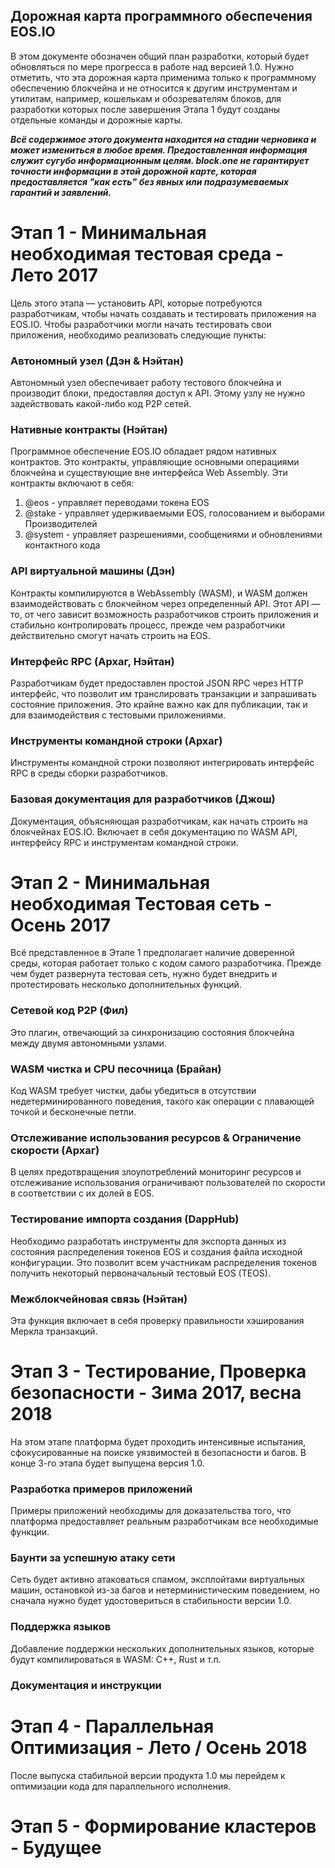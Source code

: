 ## Дорожная карта программного обеспечения EOS.IO

В этом документе обозначен общий план разработки, который будет обновляться по мере прогресса в работе над версией 1.0. Нужно отметить, что эта дорожная карта применима только к программному обеспечению блокчейна и не относится к другим инструментам и утилитам, например, кошелькам и обозревателям блоков, для разработки которых после завершения Этапа 1 будут созданы отдельные команды и дорожные карты.

***Всё содержимое этого документа находится на стадии черновика и может измениться в любое время. Предоставленная информация служит сугубо информационным целям. block.one не гарантирует точности информации в этой дорожной карте, которая предоставляется "как есть" без явных или подразумеваемых гарантий и заявлений.***

# Этап 1 - Минимальная необходимая тестовая среда - Лето 2017

Цель этого этапа — установить API, которые потребуются разработчикам, чтобы начать создавать и тестировать приложения на EOS.IO. Чтобы разработчики могли начать тестировать свои приложения, необходимо реализовать следующие пункты:

### Автономный узел (Дэн & Нэйтан)

Автономный узел обеспечивает работу тестового блокчейна и производит блоки, предоставляя доступ к API. Этому узлу не нужно задействовать какой-либо код P2P сетей.

### Нативные контракты (Нэйтан)

Программное обеспечение EOS.IO обладает рядом нативных контрактов. Это контракты, управляющие основными операциями блокчейна и существующие вне интерфейса Web Assembly. Эти контракты включают в себя:

  1. @eos - управляет переводами токена EOS
  2. @stake - управляет удерживаемыми EOS, голосованием и выборами Производителей
  3. @system - управляет разрешениями, сообщениями и обновлениями контактного кода

### API виртуальной машины (Дэн)

Контракты компилируются в WebAssembly (WASM), и WASM должен взаимодействовать с блокчейном через определенный API. Этот API — то, от чего зависит возможность разработчиков строить приложения и стабильно контролировать процесс, прежде чем разработчики действительно смогут начать строить на EOS.

### Интерфейс RPC (Архаг, Нэйтан)

Разработчикам будет предоставлен простой JSON RPC через HTTP интерфейс, что позволит им транслировать транзакции и запрашивать состояние приложения. Это крайне важно как для публикации, так и для взаимодействия с тестовыми приложениями.

### Инструменты командной строки (Архаг)

Инструменты командной строки позволяют интегрировать интерфейс RPC в среды сборки разработчиков.

### Базовая документация для разработчиков (Джош)

Документация, объясняющая разработчикам, как начать строить на блокчейнах EOS.IO. Включает в себя документацию по WASM API, интерфейсу RPC и инструментам командной строки.

# Этап 2 - Минимальная необходимая Тестовая сеть - Осень 2017

Всё представленное в Этапе 1 предполагает наличие доверенной среды, которая работает только с кодом самого разработчика. Прежде чем будет развернута тестовая сеть, нужно будет внедрить и протестировать несколько дополнительных функций.

### Сетевой код P2P (Фил)

Это плагин, отвечающий за синхронизацию состояния блокчейна между двумя автономными узлами.

### WASM чистка и CPU песочница (Брайан)

Код WASM требует чистки, дабы убедиться в отсутствии недетерминированного поведения, такого как операции с плавающей точкой и бесконечные петли.

### Отслеживание использования ресурсов & Ограничение скорости (Архаг)

В целях предотвращения злоупотреблений мониторинг ресурсов и отслеживание использования ограничивают пользователей по скорости в соответствии с их долей в EOS.

### Тестирование импорта создания (DappHub)

Необходимо разработать инструменты для экспорта данных из состояния распределения токенов EOS и создания файла исходной конфигурации. Это позволит всем участникам распределения токенов получить некоторый первоначальный тестовый EOS (TEOS).

### Межблокчейновая связь (Нэйтан)

Эта функция включает в себя проверку правильности хэширования Меркла транзакций.

# Этап 3 - Тестирование, Проверка безопасности - Зима 2017, весна 2018

На этом этапе платформа будет проходить интенсивные испытания, сфокусированные на поиске уязвимостей в безопасности и багов. В конце 3-го этапа будет выпущена версия 1.0.

### Разработка примеров приложений

Примеры приложений необходимы для доказательства того, что платформа предоставляет реальным разработчикам все необходимые функции.

### Баунти за успешную атаку сети

Сеть будет активно атаковаться спамом, эксплойтами виртуальных машин, остановкой из-за багов и нетерминистическим поведением, но сначала нужно будет удостовериться в стабильности версии 1.0.

### Поддержка языков

Добавление поддержки нескольких дополнительных языков, которые будут компилироваться в WASM: C++, Rust и т.п.

### Документация и инструкции

# Этап 4 - Параллельная Оптимизация - Лето / Осень 2018

После выпуска стабильной версии продукта 1.0 мы перейдем к оптимизации кода для параллельного исполнения.

# Этап 5 - Формирование кластеров - Будущее